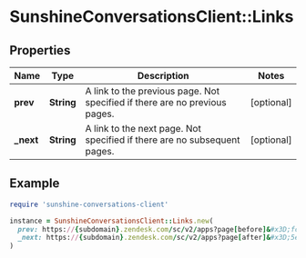 # SunshineConversationsClient::Links

## Properties

| Name | Type | Description | Notes |
| ---- | ---- | ----------- | ----- |
| **prev** | **String** | A link to the previous page. Not specified if there are no previous pages. | [optional] |
| **_next** | **String** | A link to the next page. Not specified if there are no subsequent pages. | [optional] |

## Example

```ruby
require 'sunshine-conversations-client'

instance = SunshineConversationsClient::Links.new(
  prev: https://{subdomain}.zendesk.com/sc/v2/apps?page[before]&#x3D;fcafad804c39a39648004af9,
  _next: https://{subdomain}.zendesk.com/sc/v2/apps?page[after]&#x3D;5ea868f862cdd24abf010b38
)
```

